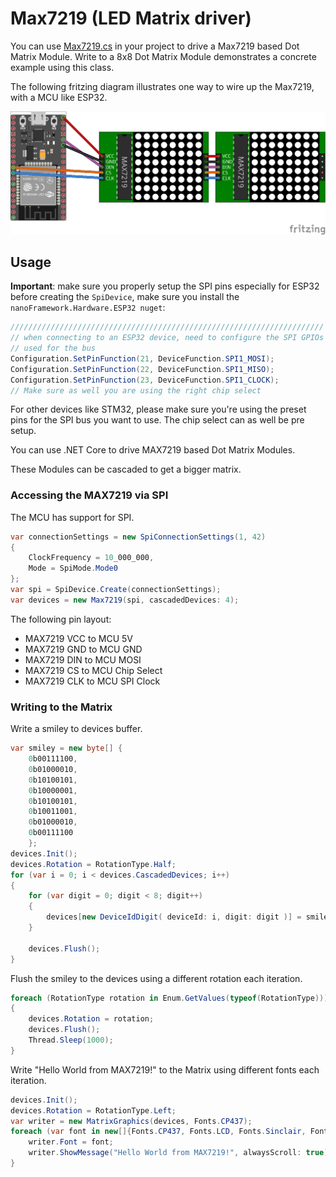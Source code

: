 # Max7219 (LED Matrix driver)

 You can use [Max7219.cs](Max7219.cs) in your project to drive a Max7219 based Dot Matrix Module. Write to a 8x8 Dot Matrix Module demonstrates a concrete example using this class.

 The following fritzing diagram illustrates one way to wire up the Max7219, with a MCU like ESP32.

![ESP32 Breadboard diagram](./Schema_bb.png)

## Usage

**Important**: make sure you properly setup the SPI pins especially for ESP32 before creating the `SpiDevice`, make sure you install the `nanoFramework.Hardware.ESP32 nuget`:

```csharp
//////////////////////////////////////////////////////////////////////
// when connecting to an ESP32 device, need to configure the SPI GPIOs
// used for the bus
Configuration.SetPinFunction(21, DeviceFunction.SPI1_MOSI);
Configuration.SetPinFunction(22, DeviceFunction.SPI1_MISO);
Configuration.SetPinFunction(23, DeviceFunction.SPI1_CLOCK);
// Make sure as well you are using the right chip select
```

For other devices like STM32, please make sure you're using the preset pins for the SPI bus you want to use. The chip select can as well be pre setup.

You can use .NET Core to drive MAX7219 based Dot Matrix Modules.

These Modules can be cascaded to get a bigger matrix.

### Accessing the MAX7219 via SPI

The MCU has support for SPI. 

```csharp
var connectionSettings = new SpiConnectionSettings(1, 42)
{
    ClockFrequency = 10_000_000,
    Mode = SpiMode.Mode0
};
var spi = SpiDevice.Create(connectionSettings);
var devices = new Max7219(spi, cascadedDevices: 4);
```

The following pin layout:

* MAX7219 VCC to MCU 5V
* MAX7219 GND to MCU GND
* MAX7219 DIN to MCU MOSI
* MAX7219 CS to MCU Chip Select
* MAX7219 CLK to MCU SPI Clock

### Writing to the Matrix

Write a smiley to devices buffer.

```csharp
var smiley = new byte[] { 
    0b00111100, 
    0b01000010, 
    0b10100101, 
    0b10000001, 
    0b10100101, 
    0b10011001, 
    0b01000010, 
    0b00111100 
    };
devices.Init();
devices.Rotation = RotationType.Half;
for (var i = 0; i < devices.CascadedDevices; i++)
{
    for (var digit = 0; digit < 8; digit++)
    {
        devices[new DeviceIdDigit( deviceId: i, digit: digit )] = smiley[digit];
    }

    devices.Flush();
}

```

Flush the smiley to the devices using a different rotation each iteration.

```csharp
foreach (RotationType rotation in Enum.GetValues(typeof(RotationType)))
{
    devices.Rotation = rotation;
    devices.Flush();
    Thread.Sleep(1000);
}
```

Write "Hello World from MAX7219!" to the Matrix using different fonts each iteration.

```csharp
devices.Init();
devices.Rotation = RotationType.Left;
var writer = new MatrixGraphics(devices, Fonts.CP437);
foreach (var font in new[]{Fonts.CP437, Fonts.LCD, Fonts.Sinclair, Fonts.Tiny, Fonts.CyrillicUkrainian}) {
    writer.Font = font;
    writer.ShowMessage("Hello World from MAX7219!", alwaysScroll: true);
}
```
